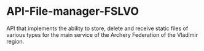 # API-File-manager-FSLVO
API that implements the ability to store, delete and receive static files of various types for the main service of the Archery Federation of the Vladimir region.
